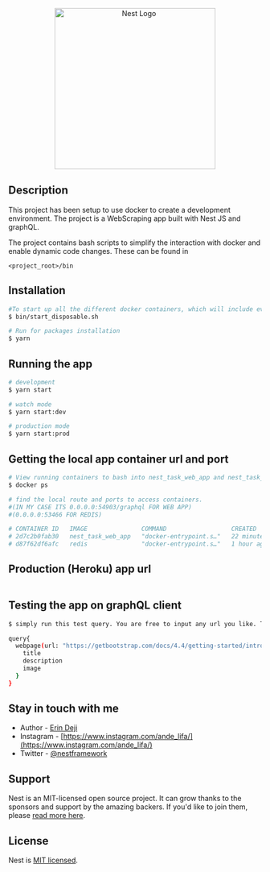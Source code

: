 <p align="center">
  <a href="http://nestjs.com/" target="blank"><img src="https://nestjs.com/img/logo_text.svg" width="320" alt="Nest Logo" /></a>
</p>

  <!--[![Backers on Open Collective](https://opencollective.com/nest/backers/badge.svg)](https://opencollective.com/nest#backer)
  [![Sponsors on Open Collective](https://opencollective.com/nest/sponsors/badge.svg)](https://opencollective.com/nest#sponsor)-->

## Description

This project has been setup to use docker to create a development environment. The project is a WebScraping app built with Nest JS and graphQL.

The project contains bash scripts to simplify the interaction with docker and enable dynamic code changes. These can be found in
```
<project_root>/bin
```
## Installation

```bash
#To start up all the different docker containers, which will include everything specified in the various docker compose files, run the following command in the project root:
$ bin/start_disposable.sh

# Run for packages installation
$ yarn
```

## Running the app

```bash
# development
$ yarn start

# watch mode
$ yarn start:dev

# production mode
$ yarn start:prod
```

## Getting the local app container url and port

```bash
# View running containers to bash into nest_task_web_app and nest_task_redis container
$ docker ps

# find the local route and ports to access containers. 
#(IN MY CASE ITS 0.0.0.0:54903/graphql FOR WEB APP)
#(0.0.0.0:53466 FOR REDIS)

# CONTAINER ID   IMAGE               COMMAND                  CREATED          STATUS          PORTS                                         NAMES
# 2d7c2b0fab30   nest_task_web_app   "docker-entrypoint.s…"   22 minutes ago   Up 22 minutes   8080/tcp, 8585/tcp, 0.0.0.0:54903->3000/tcp   angry_hypatia
# d87f62df6afc   redis               "docker-entrypoint.s…"   1 hour ago     Up 1 hour     0.0.0.0:53466->6379/tcp                       nest_task_redis
```

## Production (Heroku) app url

```bash

```

## Testing the app on graphQL client

```bash
$ simply run this test query. You are free to input any url you like. Thanks

query{
  webpage(url: "https://getbootstrap.com/docs/4.4/getting-started/introduction/"){
    title
    description
    image
  }
}

```

## Stay in touch with me
- Author - [Erin Deji](https://quirky-swirles-bafcdd.netlify.app/)
- Instagram - [https://www.instagram.com/ande_lifa/](https://www.instagram.com/ande_lifa/)
- Twitter - [@nestframework](https://twitter.com/ande_oggz)

## Support

Nest is an MIT-licensed open source project. It can grow thanks to the sponsors and support by the amazing backers. If you'd like to join them, please [read more here](https://docs.nestjs.com/support).

## License

  Nest is [MIT licensed](LICENSE).
